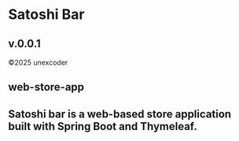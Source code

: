 # Satoshi Bar 
## v.0.0.1
©2025 unexcoder
## web-store-app

Satoshi bar is a web-based store application built with **Spring Boot** and **Thymeleaf**. 
---